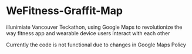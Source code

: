 # WeFitness-Graffit-Map
illunimiate Vancouver Teckathon, using Google Maps to revolutionize the way fitness app and wearable device users interact with each other

Currently the code is not functional due to changes in Google Maps Policy
